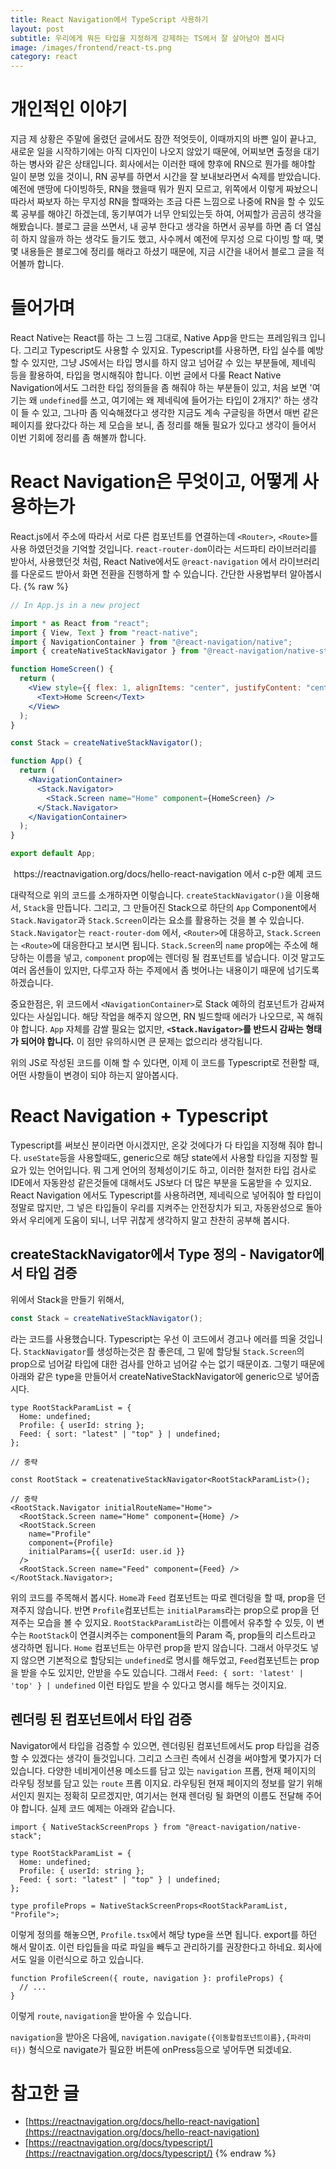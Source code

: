 ```yaml
---
title: React Navigation에서 TypeScript 사용하기
layout: post
subtitle: 우리에게 뭐든 타입을 지정하게 강제하는 TS에서 잘 살아남아 봅시다
image: /images/frontend/react-ts.png
category: react
---
```


# 개인적인 이야기

지금 제 상황은 주말에 올렸던 글에서도 잠깐 적엇듯이, 이때까지의 바쁜 일이 끝나고, 새로운 일을 시작하기에는 아직 디자인이 나오지 않았기 때문에, 어찌보면 출정을 대기하는 병사와 같은 상태입니다. 회사에서는 이러한 때에 향후에 RN으로 뭔가를 해야할 일이 분명 있을 것이니, RN 공부를 하면서 시간을 잘 보내보라면서 숙제를 받았습니다. 예전에 맨땅에 다이빙하듯, RN을 했을때 뭐가 뭔지 모르고, 위쪽에서 이렇게 짜놨으니 따라서 짜보자 하는 무지성 RN을 할때와는 조금 다른 느낌으로 나중에 RN을 할 수 있도록 공부를 해야긴 하겠는데, 동기부여가 너무 안되있는듯 하여, 어찌할가 곰곰히 생각을 해봤습니다. 블로그 글을 쓰면서, 내 공부 한다고 생각을 하면서 공부를 하면 좀 더 열심히 하지 않을까 하는 생각도 들기도 했고, 사수께서 예전에 무지성 으로 다이빙 할 때, 몇몇 내용들은 블로그에 정리를 해라고 하셨기 때문에, 지금 시간을 내어서 블로그 글을 적어볼까 합니다.

# 들어가며

React Native는 React를 하는 그 느낌 그대로, Native App을 만드는 프레임워크 입니다. 그리고 Typescript도 사용할 수 있지요. Typescript를 사용하면, 타입 실수를 예방할 수 있지만, 그냥 JS에서는 타입 명시를 하지 않고 넘어갈 수 있는 부분들에, 제네릭 등을 활용하여, 타입을 명시해줘야 합니다. 이번 글에서 다룰 React Native Navigation에서도 그러한 타입 정의들을 좀 해줘야 하는 부분들이 있고, 처음 보면 '여기는 왜 `undefined`를 쓰고, 여기에는 왜 제네릭에 들어가는 타입이 2개지?' 하는 생각이 들 수 있고, 그나마 좀 익숙해졌다고 생각한 지금도 계속 구글링을 하면서 매번 같은 페이지를 왔다갔다 하는 제 모습을 보니, 좀 정리를 해둘 필요가 있다고 생각이 들어서 이번 기회에 정리를 좀 해볼까 합니다.

# React Navigation은 무엇이고, 어떻게 사용하는가

React.js에서 주소에 따라서 서로 다른 컴포넌트를 연결하는데 `<Router>`, `<Route>`를 사용 하였던것을 기억할 것입니다. `react-router-dom`이라는 서드파티 라이브러리를 받아서, 사용했던것 처럼, React Native에서도 `@react-navigation` 에서 라이브러리를 다운로드 받아서 화면 전환을 진행하게 할 수 있습니다. 간단한 사용법부터 알아봅시다.
{% raw %}

```jsx
// In App.js in a new project

import * as React from "react";
import { View, Text } from "react-native";
import { NavigationContainer } from "@react-navigation/native";
import { createNativeStackNavigator } from "@react-navigation/native-stack";

function HomeScreen() {
  return (
    <View style={{ flex: 1, alignItems: "center", justifyContent: "center" }}>
      <Text>Home Screen</Text>
    </View>
  );
}

const Stack = createNativeStackNavigator();

function App() {
  return (
    <NavigationContainer>
      <Stack.Navigator>
        <Stack.Screen name="Home" component={HomeScreen} />
      </Stack.Navigator>
    </NavigationContainer>
  );
}

export default App;
```

<div style="display:flex;justify-content:center;">https://reactnavigation.org/docs/hello-react-navigation 에서 c-p한 예제 코드</div>

대략적으로 위의 코드를 소개하자면 이렇습니다. `createStackNavigator()`을 이용해서, `Stack`을 만듭니다. 그리고, 그 만들어진 Stack으로 하단의 `App` Component에서 `Stack.Navigator`과 `Stack.Screen`이라는 요소를 활용하는 것을 볼 수 있습니다. `Stack.Navigator`는 `react-router-dom` 에서, `<Router>`에 대응하고, `Stack.Screen`는 `<Route>`에 대응한다고 보시면 됩니다. `Stack.Screen`의 `name` prop에는 주소에 해당하는 이름을 넣고, `component` prop에는 렌더링 될 컴포넌트를 넣습니다. 이것 말고도 여러 옵션들이 있지만, 다루고자 하는 주제에서 좀 벗어나는 내용이기 때문에 넘기도록 하겠습니다.

중요한점은, 위 코드에서 `<NavigationContainer>`로 Stack 예하의 컴포넌트가 감싸져 있다는 사실입니다. 해당 작업을 해주지 않으면, RN 빌드할때 에러가 나오므로, 꼭 해줘야 합니다. `App` 자체를 감쌀 필요는 없지만, **`<Stack.Navigator>`를 반드시 감싸는 형태가 되어야 합니다.** 이 점만 유의하시면 큰 문제는 없으리라 생각됩니다.

위의 JS로 작성된 코드를 이해 할 수 있다면, 이제 이 코드를 Typescript로 전환할 때, 어떤 사항들이 변경이 되야 하는지 알아봅시다.

# React Navigation + Typescript

Typescript를 써보신 분이라면 아시겠지만, 온갖 것에다가 다 타입을 지정해 줘야 합니다. `useState`등을 사용할때도, generic으로 해당 state에서 사용할 타입을 지정할 필요가 있는 언어입니다. 뭐 그게 언어의 정체성이기도 하고, 이러한 철저한 타입 검사로 IDE에서 자동완성 같은것들에 대해서도 JS보다 더 많은 부분을 도움받을 수 있지요. React Navigation 에서도 Typescript를 사용하려면, 제네릭으로 넣어줘야 할 타입이 정말로 많지만, 그 넣은 타입들이 우리를 지켜주는 안전장치가 되고, 자동완성으로 돌아와서 우리에게 도움이 되니, 너무 귀찮게 생각하지 말고 찬찬히 공부해 봅시다.

## createStackNavigator에서 Type 정의 - Navigator에서 타입 검증

위에서 Stack을 만들기 위해서,

```jsx
const Stack = createNativeStackNavigator();
```

라는 코드를 사용했습니다. Typescript는 우선 이 코드에서 경고나 에러를 띄울 것입니다. `StackNavigator`를 생성하는것은 참 좋은데, 그 밑에 할당될 `Stack.Screen`의 prop으로 넘어갈 타입에 대한 검사를 안하고 넘어갈 수는 없기 때문이죠. 그렇기 때문에 아래와 같은 type을 만들어서 createNativeStackNavigator에 generic으로 넣어줍시다.

```tsx
type RootStackParamList = {
  Home: undefined;
  Profile: { userId: string };
  Feed: { sort: "latest" | "top" } | undefined;
};

// 중략

const RootStack = createnativeStackNavigator<RootStackParamList>();

// 중략
<RootStack.Navigator initialRouteName="Home">
  <RootStack.Screen name="Home" component={Home} />
  <RootStack.Screen
    name="Profile"
    component={Profile}
    initialParams={{ userId: user.id }}
  />
  <RootStack.Screen name="Feed" component={Feed} />
</RootStack.Navigator>;
```

위의 코드를 주목해서 봅시다. `Home`과 `Feed` 컴포넌트는 따로 렌더링을 할 때, prop을 던져주지 않습니다. 반면 `Profile`컴포넌트는 `initialParams`라는 prop으로 prop을 던져주는 모습을 볼 수 있지요. `RootStackParamList`라는 이름에서 유추할 수 있듯, 이 변수는 `RootStack`이 연결시켜주는 component들의 Param 즉, prop들의 리스트라고 생각하면 됩니다. `Home` 컴포넌트는 아무런 prop을 받지 않습니다. 그래서 아무것도 넣지 않으면 기본적으로 할당되는 `undefined`로 명시를 해두었고, `Feed`컴포넌트는 prop을 받을 수도 있지만, 안받을 수도 있습니다. 그래서 `Feed: { sort: 'latest' | 'top' } | undefined` 이런 타입도 받을 수 있다고 명시를 해두는 것이지요.

## 렌더링 된 컴포넌트에서 타입 검증

Navigator에서 타입을 검증할 수 있으면, 렌더링된 컴포넌트에서도 prop 타입을 검증할 수 있겠다는 생각이 들것입니다. 그리고 스크린 측에서 신경을 써야할게 몇가지가 더 있습니다. 다양한 네비게이션용 메소드를 담고 있는 `navigation` 프롭, 현재 페이지의 라우팅 정보를 담고 있는 `route` 프롭 이지요. 라우팅된 현재 페이지의 정보를 알기 위해서인지 뭔지는 정확히 모르겠지만, 여기서는 현재 렌더링 될 화면의 이름도 전달해 주어야 합니다. 실제 코드 예제는 아래와 같습니다.

```tsx
import { NativeStackScreenProps } from "@react-navigation/native-stack";

type RootStackParamList = {
  Home: undefined;
  Profile: { userId: string };
  Feed: { sort: "latest" | "top" } | undefined;
};

type profileProps = NativeStackScreenProps<RootStackParamList, "Profile">;
```

이렇게 정의를 해놓으면, `Profile.tsx`에서 해당 type을 쓰면 됩니다. export를 하던 해서 말이죠. 이런 타입들을 따로 파일을 빼두고 관리하기를 권장한다고 하네요. 회사에서도 일을 이런식으로 하고 있습니다.

```tsx
function ProfileScreen({ route, navigation }: profileProps) {
  // ...
}
```

이렇게 `route`, `navigation`을 받아올 수 있습니다.

`navigation`을 받아온 다음에, `navigation.navigate({이동할컴포넌트이름},{파라미터})` 형식으로 navigate가 필요한 버튼에 onPress등으로 넣어두면 되겠네요.

# 참고한 글

- [https://reactnavigation.org/docs/hello-react-navigation](https://reactnavigation.org/docs/hello-react-navigation)
- [https://reactnavigation.org/docs/typescript/](https://reactnavigation.org/docs/typescript/)
  {% endraw %}
